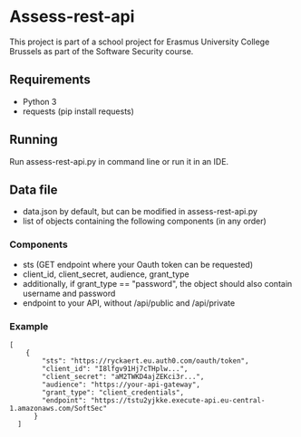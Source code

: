 # Assess-rest-api
This project is part of a school project for Erasmus University College Brussels as part of the Software Security course.
## Requirements
* Python 3
* requests (pip install requests)
## Running
Run assess-rest-api.py in command line or run it in an IDE.
## Data file
* data.json by default, but can be modified in assess-rest-api.py
* list of objects containing the following components (in any order)
### Components
* sts (GET endpoint where your Oauth token can be requested)
* client_id, client_secret, audience, grant_type
* additionally, if grant_type == "password", the object should also contain username and password
* endpoint to your API, without /api/public and /api/private
### Example
```
[
    {
        "sts": "https://ryckaert.eu.auth0.com/oauth/token",
        "client_id": "I8lfgv91Hj7cTHplw...",
        "client_secret": "aM2TWKD4ajZEKci3r...",
        "audience": "https://your-api-gateway",
        "grant_type": "client_credentials",
        "endpoint": "https://tstu2yjkke.execute-api.eu-central-1.amazonaws.com/SoftSec"
      }
  ]
 ```
